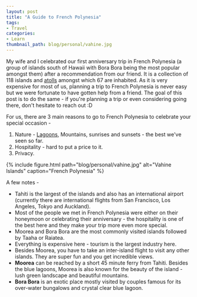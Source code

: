 ```yaml
---
layout: post
title: "A Guide to French Polynesia"
tags:
- Travel
categories:
- Learn
thumbnail_path: blog/personal/vahine.jpg
---
```


My wife and I celebrated our first anniversary trip in French Polynesia (a group of islands south of Hawaii with Bora Bora being the most popular amongst them) after a recommendation from our friend. It is a collection of 118 islands and [atolls](https://en.wikipedia.org/wiki/Atoll) amongst which 67 are inhabited. As it is very expensive for most of us, planning a trip to French Polynesia is never easy but we were fortunate to have gotten help from a friend. The goal of this post is to do the same - if you're planning a trip or even considering going there, don't hesitate to reach out :D

For us, there are 3 main reasons to go to French Polynesia to celebrate your special occasion -

1. Nature - [Lagoons](https://www.google.com/search?q=bora+bora), Mountains, sunrises and sunsets - the best we've seen so far.
2. Hospitality - hard to put a price to it.
3. Privacy.

{% include figure.html path="blog/personal/vahine.jpg" alt="Vahine Islands" caption="French Polynesia" %}

A few notes - 

- Tahiti is the largest of the islands and also has an international airport (currently there are international flights from San Francisco, Los Angeles, Tokyo and Auckland).
- Most of the people we met in French Polynesia were either on their honeymoon or celebrating their anniversary - the hospitality is one of the best here and they make your trip more even more special.
- Moorea and Bora Bora are the most commonly visited islands followed by Taaha or Raiatea.
- Everything is expensive here - tourism is the largest industry here.
- Besides Moorea, you have to take an inter-island flight to visit any other islands. They are super fun and you get incredible views.
- **Moorea** can be reached by a short 45 minute ferry from Tahiti. Besides the blue lagoons, Moorea is also known for the beauty of the island - lush green landscape and beautiful mountains.
- **Bora Bora** is an exotic place mostly visited by couples famous for its over-water bungalows and crystal clear blue lagoon.
